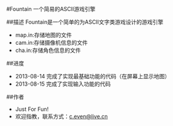#Fountain
一个简易的ASCII游戏引擎

##描述
Fountain是一个简单的为ASCII文字类游戏设计的游戏引擎
* map.in:存储地图的文件
* cam.in:存储摄像机信息的文件
* cha.in:存储角色信息的文件

##进度
* 2013-08-14 完成了实现最基础功能的代码（在屏幕上显示地图）
* 2013-08-15 完成了实现输入功能的代码

##作者
* Just For Fun!
* 欢迎指教，联系方式：c.even@live.cn
